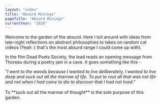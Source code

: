 ```yaml
---
layout: "index"
title: "Absurd Musings"
pageTitle: "Absurd Musings"
currentYear: "2020"
---
```


Welcome to the garden of the absurd. Here I toil around with ideas from late-night reflections on abstract philosophies to takes on random cat videos (Yeah :( that's the most absurd range I could come up with).  

In the film Dead Poets Society, the lead reads an opening message from Thoreau during a poetry jam in a cave. It goes something like this - 

<em>
"I went to the woods because I wanted to live deliberately, I wanted to live deep and suck out all the marrow of life. To put to rout all that was not life and not when I had come to die to discover that I had not lived."
</em>
<br /> 
<br /> 
To **suck out all the marrow of thought** is the sole purpose of this garden.
